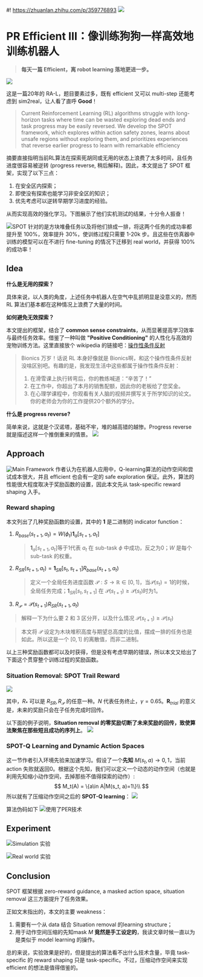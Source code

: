 #! https://zhuanlan.zhihu.com/p/359776893
![](https://pic4.zhimg.com/80/v2-28be419e774a12f5102ca7a986bfdc39.jpg)
# PR Efficient Ⅲ：像训练狗狗一样高效地训练机器人
> **每天一篇 Efficient，离 robot learning 落地更进一步。**

![](https://pic4.zhimg.com/80/v2-c40c8775ca0291e53756dd5e210c4d93.png)

这是一篇20年的 RA-L，题目要素过多，既有 efficient 又可以 multi-step 还能考虑到 sim2real，让人看了直呼 **Good**！

> Current Reinforcement Learning (RL) algorithms
struggle with long-horizon tasks where time can be wasted exploring dead ends and task progress may be easily reversed. We develop the SPOT framework, which explores within action safety zones, learns about unsafe regions without exploring them, and prioritizes experiences that reverse earlier progress to learn with remarkable efficiency

摘要直接指明当前RL算法在探索死胡同或无用的状态上浪费了太多时间，且任务进度很容易被逆转 (progress reverse, 稍后解释)。因此，本文提出了 SPOT 框架，实现了以下三点：
1. 在安全区内探索；
2. 即使没有探索也能学习非安全区的知识；
3. 优先考虑可以逆转早期学习进度的经验。

从而实现高效的强化学习。下图展示了他们实机测试的结果，十分令人振奋！

![SPOT 针对的是方块堆叠任务以及将他们排成一排，将这两个任务的成功率都提升至 100%，效率提升 30%，使训练过程只需要 1-20k 步。且这些在仿真器中训练的模型可以在不进行 fine-tuning 的情况下迁移到 real world，并获得 100% 的成功率！](https://pic4.zhimg.com/80/v2-fd2fb6d35c24dc9902755811e713dfff.png)

## Idea
**什么是无用的探索？**

具体来说，以人类的角度，上述任务中机器人在空气中乱抓明显是没意义的，然而 RL 算法们基本都在这种情况上浪费了大量的时间。

**如何避免无效探索？**

本文提出的框架，结合了 **common sense constraints**，从而显著提高学习效率与最终任务效率。借鉴了一种叫做 **"Positive Conditioning"** 的人性化与高效的宠物训练方法。这里直接放个 wikipedia 的链接吧：[操作性条件反射](https://zh.wikipedia.org/wiki/%E6%93%8D%E4%BD%9C%E5%88%B6%E7%B4%84)
> Bionics 万岁！话说 RL 本身好像就是 Bionics啊，和这个操作性条件反射没啥区别吧。有趣的是，我发现生活中这些都属于操作性条件反射：
> 1. 在滑雪课上执行转弯后，你的教练喊道：“辛苦了！”
> 2. 在工作中，你超出了本月的销售配额，因此你的老板给了您奖金。
> 3. 在心理学课程中，你观看有关人脑的视频并撰写关于所学知识的论文。你的老师会为你的工作提供20个额外的学分。

**什么是 progress reverse?**

简单来说，这就是个汉诺塔，基础不牢，堆的越高错的越惨。Progress reverse 就是描述这样一个推倒重来的情景。
![](https://pic4.zhimg.com/80/v2-ed72b57791fb39072d5a0d8ba6c16aa8.png)

## Approach
![Main Framework](https://pic4.zhimg.com/80/v2-2db633e08bd5ded442d3afaf55da95bc.png)
作者认为在机器人应用中，Q-learning算法的动作空间和尝试成本很大，并且 efficient 也会有一定的 safe exploration 保证。此外，算法的性能很大程度取决于奖励函数的设置，因此本文先从 task-specific reward shaping 入手。

### Reward shaping
本文列出了几种奖励函数的设置，其中的 $\mathbf{1}$ 是二进制的 indicator function：
1. $R_{base}(s_{t+1}, a_t)=W(\phi_t)\mathbf{1}_a[s_{t+1}, a_t]$
   > $\mathbf{1}_a[s_{t+1}, a_t]$等于1代表 $a_t$ 在 sub-task $\phi$ 中成功，反之为0；$W$ 是每个 sub-task 的权重。
2. $R_{SR}(s_{t+1}, a_t)=\mathbf{1}_{SR}[s_t, s_{t+1}]R_{base}(s_{t+1}, a_t)$
   > 定义一个全局任务进度函数 $\mathcal{P}: S\rightarrow \mathbb{R}\in [0,1]$，当$\mathcal{P}(s_t)=1$的时候，全局任务完成；$\mathbf{1}_{SR}[s_t, s_{t+1}]$ 在 $\mathcal{P}(s_{t+1})\ge\mathcal{P}(s_t)$时为1。
3. $R_\mathcal{P}=\mathcal{P}(s_{t+1})R_{SR}(s_{t+1}, a_t)$

> 解释一下为什么要 2 和 3 区分开，以及什么情况 $\mathcal{P}(s_{t+1})\ge\mathcal{P}(s_t)$

> 本文将 $\mathcal{P}$ 设定为木块堆积高度与期望总高度的比值，摆成一排的任务也是如此。所以这是一个 $[0,1]$ 的离散值，而非二进制。

以上三种奖励函数都可以及时获得，但是没有考虑早期的错误，所以本文又给出了下面这个贯穿整个训练过程的奖励函数。

### Situation Removal: SPOT Trail Reward
![](https://pic4.zhimg.com/80/v2-52570c1b2a829e51f3989b9dd9f359fa.png)

其中，$R_*$ 可以是 $R_{SR}, R_\mathcal{{P}}$ 的任意一种。$N$ 代表任务终止，$\gamma = 0.65$。$\mathbf{R}_{trial}$ 的意义是，未来的奖励只会在子任务完成时回传。

以下面的例子说明，**Situation removal 的零奖励切断了未来奖励的回传，致使算法聚焦在那些短且成功的序列上**。
![](https://pic4.zhimg.com/80/v2-04320a29db3c26d87d46439bf53ffa17.png)

### SPOT-Q Learning and Dynamic Action Spaces
这一节作者引入环境先验来加速学习。假设了一个**先知** $M(s_t, a)\rightarrow {0,1}$，当前 action 失败就返回0。根据这个先知，我们可以定义一个动态的动作空间（也就是利用先知缩小动作空间，去掉那些不值得探索的动作）:
$$
M_t(A) = \{a\in A|M(s_t, a)=1\}\\
$$
所以就有了压缩动作空间之后的 **SPOT-Q learning**：
![](https://pic4.zhimg.com/80/v2-db48a5088597d3b753ded2a63488ba69.png)

算法伪码如下
![使用了PER技术](https://pic4.zhimg.com/80/v2-4cd0661539c90059958436b813c54a31.png)

## Experiment
![Simulation 实验](https://pic4.zhimg.com/80/v2-12689547c741efb3a369e4dc67369bca.png)

![Real world 实验](https://pic4.zhimg.com/80/v2-eb0cc1bf72801430cfdb51951d9b58d9.png)

## Conclusion
SPOT 框架根据 zero-reward guidance, a masked action space, situation removal 这三方面提升了任务效果。

正如文末指出的，本文的主要 weakness：
1. 需要有一个从 data 结合 Situation removal 的learning structure；
2. 用于动作空间压缩的先知mask $M$ **竟然是手工设定的**，我读文章时候一直以为是类似于 model learning 的操作。

总的来说，实验效果是好的，但是提出的算法看不出什么技术含量，毕竟 task-specific 的 reward shaping 只是 task-specific。不过，压缩动作空间来实现 efficient 的想法是值得借鉴的。